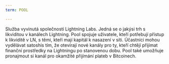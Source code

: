 ```yaml
---
term: POOL

---
```

Služba vyvinutá společností Lightning Labs. Jedná se o jakýsi trh s likviditou v kanálech Lightning. Pool spojuje uživatele, kteří potřebují přístup k likviditě v LN, s těmi, kteří mají kapitál k nasazení v síti. Účastníci mohou vydělávat satoshis tím, že otevírají nové kanály pro ty, kteří chtějí přijímat finanční prostředky na Lightningu po stanovenou dobu. Pool také umožňuje pronajmout si kanál pro okamžité přijímání plateb v Bitcoinech.